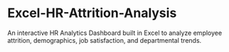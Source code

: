 # Excel-HR-Attrition-Analysis
An interactive HR Analytics Dashboard built in Excel to analyze employee attrition, demographics, job satisfaction, and departmental trends.
